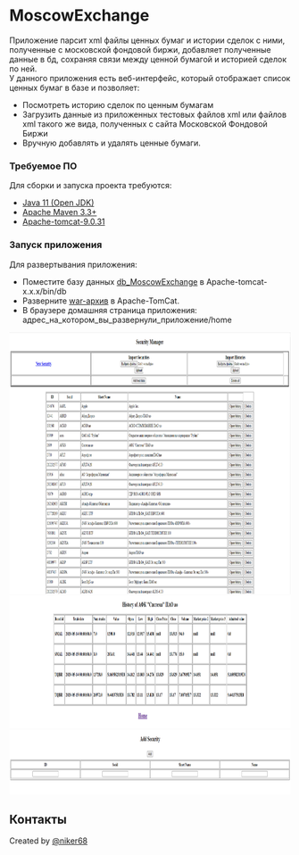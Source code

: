 # MoscowExchange

Приложение парсит xml файлы ценных бумаг и истории сделок с ними, полученные с московской фондовой биржи, добавляет полученные данные в бд, сохраняя связи между ценной бумагой и историей сделок по ней.  
У данного приложения есть веб-интерфейс, который отображает список ценных бумаг в базе и позволяет:
- Посмотреть историю сделок по ценным бумагам
- Загрузить данные из приложенных тестовых файлов xml или файлов xml такого же вида, полученных с сайта Московской Фондовой Биржи
- Вручную добавлять и удалять ценные бумаги.

### Требуемое ПО

Для сборки и запуска проекта требуются:
- [Java 11 (Open JDK)](https://openjdk.java.net/projects/jdk/11/)
- [Apache Maven 3.3+](https://maven.apache.org/)
- [Apache-tomcat-9.0.31](https://tomcat.apache.org/)

### Запуск приложения

Для развертывания приложения:
- Поместите базу данных [db_MoscowExchange](https://github.com/niker68/MoscowExchange/blob/master/db/db_MoscowExchange) в Apache-tomcat-x.x.x/bin/db
- Разверните [war-архив](https://github.com/niker68/MoscowExchange/blob/master/out/artifacts/MoscowExchange/MoscowExchange.war) в Apache-TomCat.
- В браузере домашняя страница приложения: адрес_на_котором_вы_развернули_приложение/home 

<img src="https://github.com/niker68/MoscowExchange/blob/master/media/2021-04-20_13-49-06.png" width="953" height="469" /> 
<img src="https://github.com/niker68/MoscowExchange/blob/master/media/2021-04-20_13-49-37.png" width="959" height="238" /> 
<img src="https://github.com/niker68/MoscowExchange/blob/master/media/2021-04-20_13-50-10.png" width="958" height="116"/> 
  
## Контакты
  Created by [@niker68](mailto:niker68@yandex.ru)

